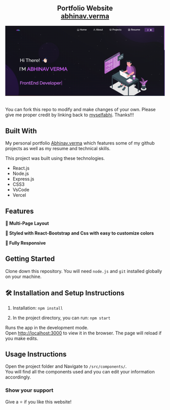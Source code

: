 <h2 align="center">
  Portfolio Website <br/>
  <a href="https://abhinavvermaportfolio.vercel.app/" target="_blank">abhinav.verma</a>
</h2>
<div align="center">
  <img alt="Demo" src="./Images/readme-img.png" />
</div>

<br/>

You can fork this repo to modify and make changes of your own. Please give me proper credit by linking back to [myselfabhi](https://github.com/myselfabhi/Portfolio). Thanks!!!

## Built With

My personal portfolio <a href="https://abhinavvermaportfolio.vercel.app/" target="_blank">Abhinav.verma</a> which features some of my github projects as well as my resume and technical skills.<br/>

This project was built using these technologies.

- React.js
- Node.js
- Express.js
- CSS3
- VsCode
- Vercel

## Features

**📖 Multi-Page Layout**

**🎨 Styled with React-Bootstrap and Css with easy to customize colors**

**📱 Fully Responsive**

## Getting Started

Clone down this repository. You will need `node.js` and `git` installed globally on your machine.

## 🛠 Installation and Setup Instructions

1. Installation: `npm install`

2. In the project directory, you can run: `npm start`

Runs the app in the development mode.\
Open [http://localhost:3000](http://localhost:3000) to view it in the browser.
The page will reload if you make edits.

## Usage Instructions

Open the project folder and Navigate to `/src/components/`. <br/>
You will find all the components used and you can edit your information accordingly.

### Show your support

Give a ⭐ if you like this website!